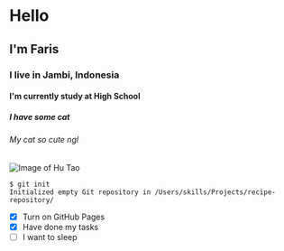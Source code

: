 # Hello
## I'm Faris
### I live in Jambi, Indonesia
#### I'm currently study at High School
##### I have some cat
###### My cat so cute ngl

![Image of Hu Tao](https://cdn.discordapp.com/avatars/695817459206324265/1e70fd7a6da8d3157af752ad71715d9c.webp)

```
$ git init
Initialized empty Git repository in /Users/skills/Projects/recipe-repository/
```

- [x] Turn on GitHub Pages
- [x] Have done my tasks
- [ ] I want to sleep

